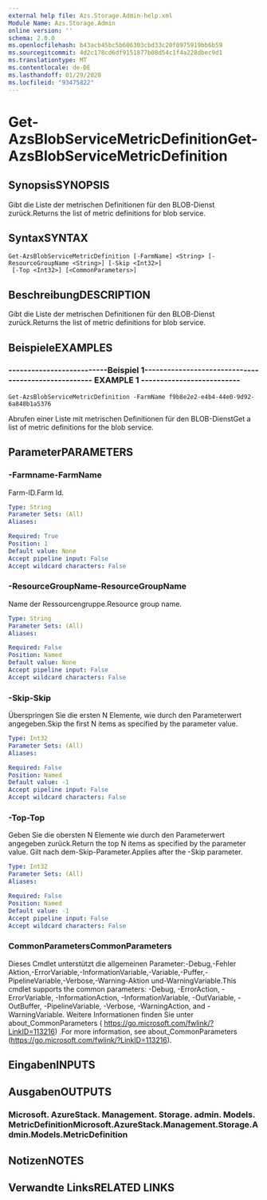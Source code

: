 ```yaml
---
external help file: Azs.Storage.Admin-help.xml
Module Name: Azs.Storage.Admin
online version: ''
schema: 2.0.0
ms.openlocfilehash: b43acb45bc5b606303cbd33c20f0975919bb6b59
ms.sourcegitcommit: 4d2c178cd6df9151877b08d54c1f4a228dbec9d1
ms.translationtype: MT
ms.contentlocale: de-DE
ms.lasthandoff: 01/29/2020
ms.locfileid: "93475822"
---
```

# <span data-ttu-id="e7865-101">Get-AzsBlobServiceMetricDefinition</span><span class="sxs-lookup"><span data-stu-id="e7865-101">Get-AzsBlobServiceMetricDefinition</span></span>

## <span data-ttu-id="e7865-102">Synopsis</span><span class="sxs-lookup"><span data-stu-id="e7865-102">SYNOPSIS</span></span>
<span data-ttu-id="e7865-103">Gibt die Liste der metrischen Definitionen für den BLOB-Dienst zurück.</span><span class="sxs-lookup"><span data-stu-id="e7865-103">Returns the list of metric definitions for blob service.</span></span>

## <span data-ttu-id="e7865-104">Syntax</span><span class="sxs-lookup"><span data-stu-id="e7865-104">SYNTAX</span></span>

```
Get-AzsBlobServiceMetricDefinition [-FarmName] <String> [-ResourceGroupName <String>] [-Skip <Int32>]
 [-Top <Int32>] [<CommonParameters>]
```

## <span data-ttu-id="e7865-105">Beschreibung</span><span class="sxs-lookup"><span data-stu-id="e7865-105">DESCRIPTION</span></span>
<span data-ttu-id="e7865-106">Gibt die Liste der metrischen Definitionen für den BLOB-Dienst zurück.</span><span class="sxs-lookup"><span data-stu-id="e7865-106">Returns the list of metric definitions for blob service.</span></span>

## <span data-ttu-id="e7865-107">Beispiele</span><span class="sxs-lookup"><span data-stu-id="e7865-107">EXAMPLES</span></span>

### <span data-ttu-id="e7865-108">--------------------------Beispiel 1--------------------------</span><span class="sxs-lookup"><span data-stu-id="e7865-108">-------------------------- EXAMPLE 1 --------------------------</span></span>
```
Get-AzsBlobServiceMetricDefinition -FarmName f9b8e2e2-e4b4-44e0-9d92-6a848b1a5376
```

<span data-ttu-id="e7865-109">Abrufen einer Liste mit metrischen Definitionen für den BLOB-Dienst</span><span class="sxs-lookup"><span data-stu-id="e7865-109">Get a list of metric definitions for the blob service.</span></span>

## <span data-ttu-id="e7865-110">Parameter</span><span class="sxs-lookup"><span data-stu-id="e7865-110">PARAMETERS</span></span>

### <span data-ttu-id="e7865-111">-Farmname</span><span class="sxs-lookup"><span data-stu-id="e7865-111">-FarmName</span></span>
<span data-ttu-id="e7865-112">Farm-ID.</span><span class="sxs-lookup"><span data-stu-id="e7865-112">Farm Id.</span></span>

```yaml
Type: String
Parameter Sets: (All)
Aliases: 

Required: True
Position: 1
Default value: None
Accept pipeline input: False
Accept wildcard characters: False
```

### <span data-ttu-id="e7865-113">-ResourceGroupName</span><span class="sxs-lookup"><span data-stu-id="e7865-113">-ResourceGroupName</span></span>
<span data-ttu-id="e7865-114">Name der Ressourcengruppe.</span><span class="sxs-lookup"><span data-stu-id="e7865-114">Resource group name.</span></span>

```yaml
Type: String
Parameter Sets: (All)
Aliases: 

Required: False
Position: Named
Default value: None
Accept pipeline input: False
Accept wildcard characters: False
```

### <span data-ttu-id="e7865-115">-Skip</span><span class="sxs-lookup"><span data-stu-id="e7865-115">-Skip</span></span>
<span data-ttu-id="e7865-116">Überspringen Sie die ersten N Elemente, wie durch den Parameterwert angegeben.</span><span class="sxs-lookup"><span data-stu-id="e7865-116">Skip the first N items as specified by the parameter value.</span></span>

```yaml
Type: Int32
Parameter Sets: (All)
Aliases: 

Required: False
Position: Named
Default value: -1
Accept pipeline input: False
Accept wildcard characters: False
```

### <span data-ttu-id="e7865-117">-Top</span><span class="sxs-lookup"><span data-stu-id="e7865-117">-Top</span></span>
<span data-ttu-id="e7865-118">Geben Sie die obersten N Elemente wie durch den Parameterwert angegeben zurück.</span><span class="sxs-lookup"><span data-stu-id="e7865-118">Return the top N items as specified by the parameter value.</span></span>
<span data-ttu-id="e7865-119">Gilt nach dem-Skip-Parameter.</span><span class="sxs-lookup"><span data-stu-id="e7865-119">Applies after the -Skip parameter.</span></span>

```yaml
Type: Int32
Parameter Sets: (All)
Aliases: 

Required: False
Position: Named
Default value: -1
Accept pipeline input: False
Accept wildcard characters: False
```

### <span data-ttu-id="e7865-120">CommonParameters</span><span class="sxs-lookup"><span data-stu-id="e7865-120">CommonParameters</span></span>
<span data-ttu-id="e7865-121">Dieses Cmdlet unterstützt die allgemeinen Parameter:-Debug,-Fehler Aktion,-ErrorVariable,-InformationVariable,-Variable,-Puffer,-PipelineVariable,-Verbose,-Warning-Aktion und-WarningVariable.</span><span class="sxs-lookup"><span data-stu-id="e7865-121">This cmdlet supports the common parameters: -Debug, -ErrorAction, -ErrorVariable, -InformationAction, -InformationVariable, -OutVariable, -OutBuffer, -PipelineVariable, -Verbose, -WarningAction, and -WarningVariable.</span></span> <span data-ttu-id="e7865-122">Weitere Informationen finden Sie unter about_CommonParameters ( https://go.microsoft.com/fwlink/?LinkID=113216) .</span><span class="sxs-lookup"><span data-stu-id="e7865-122">For more information, see about_CommonParameters (https://go.microsoft.com/fwlink/?LinkID=113216).</span></span>

## <span data-ttu-id="e7865-123">Eingaben</span><span class="sxs-lookup"><span data-stu-id="e7865-123">INPUTS</span></span>

## <span data-ttu-id="e7865-124">Ausgaben</span><span class="sxs-lookup"><span data-stu-id="e7865-124">OUTPUTS</span></span>

### <span data-ttu-id="e7865-125">Microsoft. AzureStack. Management. Storage. admin. Models. MetricDefinition</span><span class="sxs-lookup"><span data-stu-id="e7865-125">Microsoft.AzureStack.Management.Storage.Admin.Models.MetricDefinition</span></span>

## <span data-ttu-id="e7865-126">Notizen</span><span class="sxs-lookup"><span data-stu-id="e7865-126">NOTES</span></span>

## <span data-ttu-id="e7865-127">Verwandte Links</span><span class="sxs-lookup"><span data-stu-id="e7865-127">RELATED LINKS</span></span>

